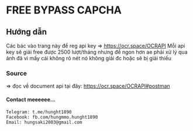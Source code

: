 # FREE BYPASS CAPCHA
## Hướng dẫn

Các bác vào trang này để reg api key => https://ocr.space/OCRAPI
Mỗi api key sẽ giải free được 2500 lượt/tháng 
nhưng để ngon hơn ae phải xử lý qua ảnh đã vì mấy cái không rõ nét nó không giải đc hoặc sẽ bị giải thiếu

### Source
=> đọc về document api tại đây:  https://ocr.space/OCRAPI#postman

#### Contact meeeeee...
    Telegram: t.me/hunght1890
    Facebook: fb.com/hungmmo.hunght1890
    Email: hungsaki2003@gmail.com